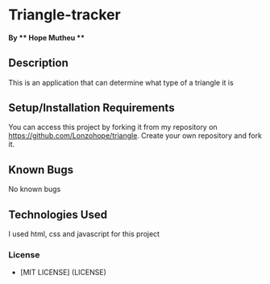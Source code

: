# Triangle-tracker
####
#### By ** Hope Mutheu **
## Description
This is an application that can determine what type of a triangle it is
## Setup/Installation Requirements
You can access this project by forking it from my repository on https://github.com/Lonzohope/triangle. Create your own repository and fork it.
## Known Bugs
No known bugs
## Technologies Used
I used html, css and javascript for this project
### License
* [MIT LICENSE] (LICENSE)

